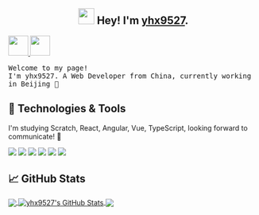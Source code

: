 <h2 align="center"><img
src="https://github.com/blackcater/blackcater/raw/master/images/Hi.gif" height="32" /> Hey! I'm <a href="https://github.com/yhx9527/yhx-issue-blogs/issues" target="_blank">yhx9527</a>.</h2>

<a href="https://yhx9527.github.io/" alt="yhx's blog" target="_blank">
  <img src="https://github.com/blackcater/blackcater/raw/master/images/social-blog.svg" height="40" />
</a>
<a href="yhxstudy@163.com">
  <img src="https://github.com/blackcater/blackcater/raw/master/images/social-gmail.svg" height="40" />
</a>
<br/>
<p>
  <samp>
     Welcome to my page!
  </samp><br/>
  <samp>
    I'm yhx9527. A Web Developer from China, currently working in Beijing 🔭
  </samp>
  <br/>
</p>

## 🔧 Technologies & Tools


<p>
  I'm studying Scratch, React, Angular, Vue, TypeScript, looking forward to communicate! 🤩
</p>

![](https://img.shields.io/badge/Lib-Scratch-informational?style=flat&logo=scratch&logoColor=white&color=9cf)
![](https://img.shields.io/badge/Framework-React-informational?style=flat&logo=react&logoColor=white&color=9cf)
![](https://img.shields.io/badge/Framework-Angular-informational?style=flat&logo=angular&logoColor=white&color=9cf)
![](https://img.shields.io/badge/Framework-Vue-informational?style=flat&logo=vue.js&logoColor=white&color=9cf)
![](https://img.shields.io/badge/Code-TypeScript-informational?style=flat&logo=typescript&logoColor=white&color=9cf)
![](https://img.shields.io/badge/Code-Python-informational?style=flat&logo=python&logoColor=white&color=9cf)


## &#x1f4c8; GitHub Stats

<a href="https://github.com/yhx9527/yhx9527">
  <img align="center" src="https://github-readme-stats.vercel.app/api/top-langs/?username=yhx9527&hide=vue,css&title_color=ffffff&text_color=c9cacc&icon_color=2bbc8a&bg_color=1d1f21" />
</a>
<a href="https://github.com/yhx9527/yhx9527">
  <img align="center" src="https://github-readme-stats.vercel.app/api?username=yhx9527&show_icons=true&line_height=27&count_private=true&title_color=ffffff&text_color=c9cacc&icon_color=2bbc8a&bg_color=1d1f21" alt="yhx9527's GitHub Stats" />
</a>
<a href="https://github.com/yhx9527/graduate_project_yhx">
  <img align="center" src="https://github-readme-stats.vercel.app/api/pin/?username=yhx9527&repo=graduate_project_yhx&title_color=ffffff&text_color=c9cacc&icon_color=2bbc8a&bg_color=1d1f21" />
</a>

<!-- Resources -->
<!-- Icons: https://simpleicons.org/ -->
<!-- GitHub Stats: https://github.com/anuraghazra/github-readme-stats -->
<!-- Emojis: https://emojipedia.org/emoji/ -->
<!-- HTML Emojis: https://www.fileformat.info/index.htm -->
<!-- Shields: https://shields.io/ -->
<!-- Awesome GitHub Profile README: https://github.com/abhisheknaiidu/awesome-github-profile-readme -->
